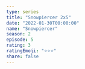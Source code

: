 ```yaml
---
type: series
title: "Snowpiercer 2x5"
date: "2022-01-30T00:00:00"
name: "Snowpiercer"
season: 2
episode: 5
rating: 3
ratingEmoji: "⭐️⭐️⭐️"
share: false
---
```

